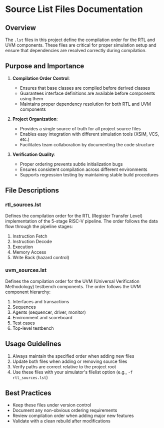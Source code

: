 # Source List Files Documentation

## Overview
The `.lst` files in this project define the compilation order for the RTL and UVM components. These files are critical for proper simulation setup and ensure that dependencies are resolved correctly during compilation.

## Purpose and Importance
1. **Compilation Order Control**: 
   - Ensures that base classes are compiled before derived classes
   - Guarantees interface definitions are available before components using them
   - Maintains proper dependency resolution for both RTL and UVM components

2. **Project Organization**:
   - Provides a single source of truth for all project source files
   - Enables easy integration with different simulation tools (XSIM, VCS, etc.)
   - Facilitates team collaboration by documenting the code structure

3. **Verification Quality**:
   - Proper ordering prevents subtle initialization bugs
   - Ensures consistent compilation across different environments
   - Supports regression testing by maintaining stable build procedures

## File Descriptions

### rtl_sources.lst
Defines the compilation order for the RTL (Register Transfer Level) implementation of the 5-stage RISC-V pipeline. The order follows the data flow through the pipeline stages:
1. Instruction Fetch
2. Instruction Decode
3. Execution
4. Memory Access
5. Write Back (hazard control)

### uvm_sources.lst
Defines the compilation order for the UVM (Universal Verification Methodology) testbench components. The order follows the UVM component hierarchy:
1. Interfaces and transactions
2. Sequences
3. Agents (sequencer, driver, monitor)
4. Environment and scoreboard
5. Test cases
6. Top-level testbench

## Usage Guidelines
1. Always maintain the specified order when adding new files
2. Update both files when adding or removing source files
3. Verify paths are correct relative to the project root
4. Use these files with your simulator's filelist option (e.g., `-f rtl_sources.lst`)

## Best Practices
- Keep these files under version control
- Document any non-obvious ordering requirements
- Review compilation order when adding major new features
- Validate with a clean rebuild after modifications